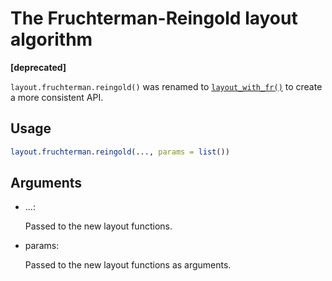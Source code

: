 # The Fruchterman-Reingold layout algorithm

**\[deprecated\]**

`layout.fruchterman.reingold()` was renamed to
[`layout_with_fr()`](https://r.igraph.org/reference/layout_with_fr.md)
to create a more consistent API.

## Usage

``` r
layout.fruchterman.reingold(..., params = list())
```

## Arguments

- ...:

  Passed to the new layout functions.

- params:

  Passed to the new layout functions as arguments.
